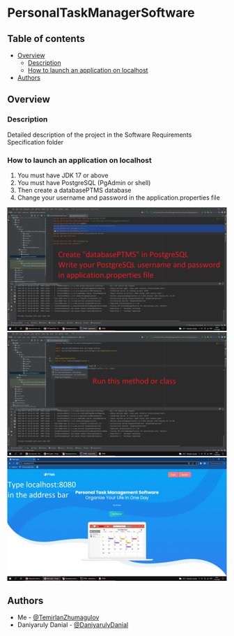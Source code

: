 # PersonalTaskManagerSoftware

## Table of contents

- [Overview](#overview)
  - [Description](#description)
  - [How to launch an application on localhost](#screenshots)
- [Authors](#authors)

## Overview

### Description

Detailed description of the project in the Software Requirements Specification folder

### How to launch an application on localhost

1. You must have JDK 17 or above
2. You must have PostgreSQL (PgAdmin or shell)
3. Then create a databasePTMS database
4. Change your username and password in the application.properties file

![](./screenshots/howToLaunch1.png)
![](./screenshots/howToLaunch2.png)
![](./screenshots/howToLaunch3.png)

## Authors

- Me - [@TemirlanZhumagulov](https://github.com/TemirlanZhumagulov)
- Daniyaruly Danial - [@DaniyarulyDanial](https://github.com/daniyarulydanial)


